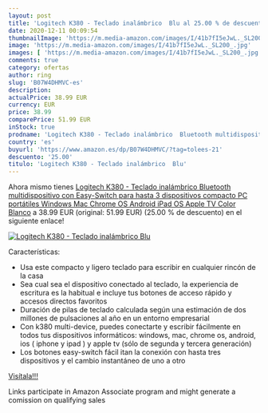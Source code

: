 ```yaml
---
layout: post
title: 'Logitech K380 - Teclado inalámbrico  Blu al 25.00 % de descuento'
date: 2020-12-11 00:09:54
thumbnailImage: 'https://m.media-amazon.com/images/I/41b7fI5eJwL._SL200_.jpg'
image: 'https://m.media-amazon.com/images/I/41b7fI5eJwL._SL200_.jpg'
images: [ 'https://m.media-amazon.com/images/I/41b7fI5eJwL._SL200_.jpg' ]
comments: true
category: ofertas
author: ring
slug: 'B07W4DHMVC-es'
description:
actualPrice: 38.99 EUR
currency: EUR
price: 38.99
comparePrice: 51.99 EUR
inStock: true
prodname: 'Logitech K380 - Teclado inalámbrico  Bluetooth multidispositivo con Easy-Switch para hasta 3 dispositivos  compacto PC  portátiles  Windows  Mac  Chrome OS  Android  iPad OS  Apple TV  Color Blanco'
country: 'es'
buyurl: 'https://www.amazon.es/dp/B07W4DHMVC/?tag=tolees-21'
descuento: '25.00'
titulo: 'Logitech K380 - Teclado inalámbrico  Blu'
---
```


Ahora mismo tienes [Logitech K380 - Teclado inalámbrico  Bluetooth multidispositivo con Easy-Switch para hasta 3 dispositivos  compacto PC  portátiles  Windows  Mac  Chrome OS  Android  iPad OS  Apple TV  Color Blanco](https://www.amazon.es/dp/B07W4DHMVC/?tag=tolees-21) a 38.99 EUR (original: 51.99 EUR) (25.00 %  de descuento) en el siguiente enlace!

[![Logitech K380 - Teclado inalámbrico  Blu](https://m.media-amazon.com/images/I/41b7fI5eJwL._SL200_.jpg)](https://www.amazon.es/dp/B07W4DHMVC/?tag=tolees-21)

Características:

- Usa este compacto y ligero teclado para escribir en cualquier rincón de la casa
- Sea cual sea el dispositivo conectado al teclado, la experiencia de escritura es la habitual e incluye tus botones de acceso rápido y accesos directos favoritos
- Duración de pilas de teclado calculada según una estimación de dos millones de pulsaciones al año en un entorno empresarial
- Con k380 multi-device, puedes conectarte y escribir fácilmente en todos tus dispositivos informáticos: windows, mac, chrome os, android, ios ( iphone y ipad ) y apple tv (sólo de segunda y tercera generación)
- Los botones easy-switch fácil itan la conexión con hasta tres dispositivos y el cambio instantáneo de uno a otro

[Visítala!!!](https://www.amazon.es/dp/B07W4DHMVC/?tag=tolees-21)

Links participate in Amazon Associate program and might generate a comission on qualifying sales
